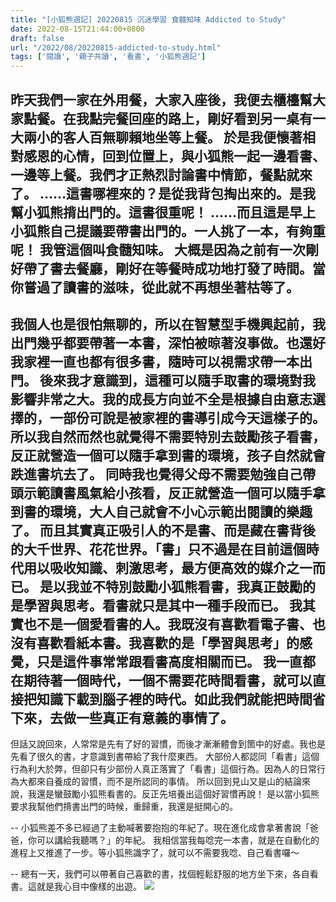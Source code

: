 ```yaml
---
title: "[小狐熊週記] 20220815 沉迷學習 食髓知味 Addicted to Study"
date: 2022-08-15T21:44:00+0800
draft: false
url: "/2022/08/20220815-addicted-to-study.html"
tags: ['閱讀', '親子共讀', '看書', '小狐熊週記']
---
```


昨天我們一家在外用餐，大家入座後，我便去櫃檯幫大家點餐。在我點完餐回座的路上，剛好看到另一桌有一大兩小的客人百無聊賴地坐等上餐。
於是我便懷著相對感恩的心情，回到位置上，與小狐熊一起一邊看書、一邊等上餐。我們才正熱烈討論書中情節，餐點就來了。
……這書哪裡來的？是從我背包掏出來的。是我幫小狐熊揹出門的。這書很重呢！
……而且這是早上小狐熊自己提議要帶書出門的。一人挑了一本，有夠重呢！
我管這個叫食髓知味。
大概是因為之前有一次剛好帶了書去餐廳，剛好在等餐時成功地打發了時間。當你嘗過了讀書的滋味，從此就不再想坐著枯等了。
--
我個人也是很怕無聊的，所以在智慧型手機興起前，我出門幾乎都要帶著一本書，深怕被晾著沒事做。也還好我家裡一直也都有很多書，隨時可以視需求帶一本出門。
後來我才意識到，這種可以隨手取書的環境對我影響非常之大。我的成長方向並不全是根據自由意志選擇的，一部份可說是被家裡的書導引成今天這樣子的。
所以我自然而然也就覺得不需要特別去鼓勵孩子看書，反正就營造一個可以隨手拿到書的環境，孩子自然就會跌進書坑去了。
同時我也覺得父母不需要勉強自己帶頭示範讀書風氣給小孩看，反正就營造一個可以隨手拿到書的環境，大人自己就會不小心示範出閱讀的樂趣了。
而且其實真正吸引人的不是書、而是藏在書背後的大千世界、花花世界。「書」只不過是在目前這個時代用以吸收知識、刺激思考，最方便高效的媒介之一而已。
是以我並不特別鼓勵小狐熊看書，我真正鼓勵的是學習與思考。看書就只是其中一種手段而已。
我其實也不是一個愛看書的人。我既沒有喜歡看電子書、也沒有喜歡看紙本書。我喜歡的是「學習與思考」的感覺，只是這件事常常跟看書高度相關而已。
我一直都在期待著一個時代，一個不需要花時間看書，就可以直接把知識下載到腦子裡的時代。如此我們就能把時間省下來，去做一些真正有意義的事情了。
--
但話又說回來，人常常是先有了好的習慣，而後才漸漸體會到箇中的好處。我也是先看了很久的書，才意識到書帶給了我什麼東西。
大部份人都認同「看書」這個行為利大於弊，但卻只有少部份人真正落實了「看書」這個行為。因為人的日常行為大都來自養成的習慣，而不是所認同的事情。
所以回到見山又是山的結論來說，我還是蠻鼓勵小狐熊看書的。反正先培養出這個好習慣再說！
是以當小狐熊要求我幫他們揹書出門的時候，重歸重，我還是挺開心的。

--
小狐熊差不多已經過了主動喊著要抱抱的年紀了。現在進化成會拿著書說「爸爸，你可以講給我聽嗎？」的年紀。
我相信當我每唸完一本書，就是在自動化的進程上又推進了一步。等小狐熊識字了，就可以不需要我唸、自己看書囉～

--
總有一天，我們可以帶著自己喜歡的書，找個輕鬆舒服的地方坐下來，各自看書。這就是我心目中像樣的出遊。
![](https://blogger.googleusercontent.com/img/a/AVvXsEgnsqVV92cIl4R0IMp6UlYIzfx75ntJ3nEx9iBzAU-cHk1oz-ADwbko-oyD4BjHY6tHwnndvISB9TZWbK1KNI8iOkIfYFb9P2cG4geRyXY1HNFHwNuguA7bmLdeyod_UCwCyDKGcPrq5HONcycz6Xda2JW-wplGELwNuArPVWz7_bDOO-niv6YElWH_)


